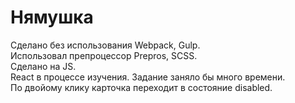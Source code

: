 # Нямушка
Сделано без использования Webpack, Gulp.<br>Использовал препроцессор Prepros, SCSS.<br>
Сделано на JS.<br>
React в процессе изучения. Задание заняло бы много времени.<br>
По двойому клику карточка переходит в состояние disabled.
